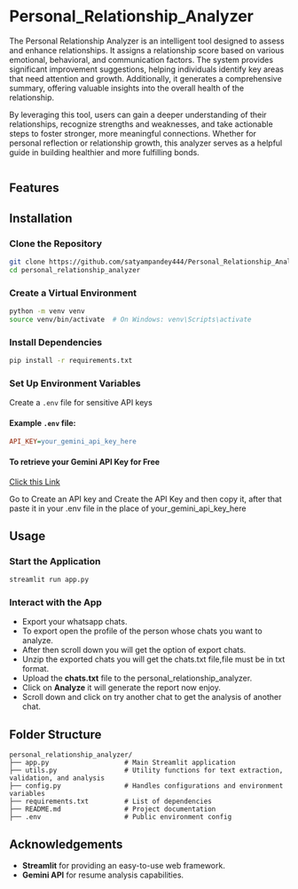 # Personal_Relationship_Analyzer

The Personal Relationship Analyzer is an intelligent tool designed to assess and enhance relationships. It assigns a relationship score based on various emotional, behavioral, and communication factors. The system provides significant improvement suggestions, helping individuals identify key areas that need attention and growth. Additionally, it generates a comprehensive summary, offering valuable insights into the overall health of the relationship.

By leveraging this tool, users can gain a deeper understanding of their relationships, recognize strengths and weaknesses, and take actionable steps to foster stronger, more meaningful connections. Whether for personal reflection or relationship growth, this analyzer serves as a helpful guide in building healthier and more fulfilling bonds.


![]()

## Features



## Installation

### Clone the Repository
```sh
git clone https://github.com/satyampandey444/Personal_Relationship_Analyzer.git
cd personal_relationship_analyzer
```

### Create a Virtual Environment
```sh
python -m venv venv
source venv/bin/activate  # On Windows: venv\Scripts\activate
```

### Install Dependencies
```sh
pip install -r requirements.txt
```

### Set Up Environment Variables

Create a `.env` file for sensitive API keys

#### Example `.env` file:
```ini
API_KEY=your_gemini_api_key_here
```
#### To retrieve your Gemini API Key for Free

[Click this Link](https://aistudio.google.com/app/apikey)

Go to Create an API key and Create the API Key and then copy it, after that paste it in your .env file in the place of your_gemini_api_key_here



## Usage

### Start the Application
```sh
streamlit run app.py
```

### Interact with the App
- Export your whatsapp chats.
- To export open the profile of the person whose chats you want to analyze.
- After then scroll down you will get the option of export chats.
- Unzip the exported chats you will get the chats.txt file,file must be in txt format.
- Upload the **chats.txt** file to the personal_relationship_analyzer.
- Click on **Analyze** it will generate the report now enjoy.
- Scroll down and click on try another chat to get the analysis of another chat.

## Folder Structure
```
personal_relationship_analyzer/
├── app.py                   # Main Streamlit application
├── utils.py                 # Utility functions for text extraction, validation, and analysis
├── config.py                # Handles configurations and environment variables
├── requirements.txt         # List of dependencies
├── README.md                # Project documentation
├── .env                     # Public environment config
```



## Acknowledgements

- **Streamlit** for providing an easy-to-use web framework.
- **Gemini API** for resume analysis capabilities.

